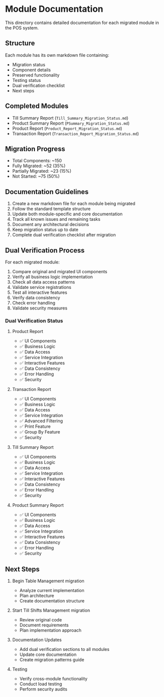 # Module Documentation

This directory contains detailed documentation for each migrated module in the POS system.

## Structure
Each module has its own markdown file containing:
- Migration status
- Component details
- Preserved functionality
- Testing status
- Dual verification checklist
- Next steps

## Completed Modules
- Till Summary Report (`Till_Summary_Migration_Status.md`)
- Product Summary Report (`PSummary_Migration_Status.md`)
- Product Report (`Product_Report_Migration_Status.md`)
- Transaction Report (`Transaction_Report_Migration_Status.md`)

## Migration Progress
- Total Components: ~150
- Fully Migrated: ~52 (35%)
- Partially Migrated: ~23 (15%)
- Not Started: ~75 (50%)

## Documentation Guidelines
1. Create a new markdown file for each module being migrated
2. Follow the standard template structure
3. Update both module-specific and core documentation
4. Track all known issues and remaining tasks
5. Document any architectural decisions
6. Keep migration status up to date
7. Complete dual verification checklist after migration

## Dual Verification Process
For each migrated module:
1. Compare original and migrated UI components
2. Verify all business logic implementation
3. Check all data access patterns
4. Validate service registrations
5. Test all interactive features
6. Verify data consistency
7. Check error handling
8. Validate security measures

### Dual Verification Status
1. Product Report
   - ✅ UI Components
   - ✅ Business Logic
   - ✅ Data Access
   - ✅ Service Integration
   - ✅ Interactive Features
   - ✅ Data Consistency
   - ✅ Error Handling
   - ✅ Security

2. Transaction Report
   - ✅ UI Components
   - ✅ Business Logic
   - ✅ Data Access
   - ✅ Service Integration
   - ✅ Advanced Filtering
   - ✅ Print Feature
   - ✅ Group By Feature
   - ✅ Security

3. Till Summary Report
   - ✅ UI Components
   - ✅ Business Logic
   - ✅ Data Access
   - ✅ Service Integration
   - ✅ Interactive Features
   - ✅ Data Consistency
   - ✅ Error Handling
   - ✅ Security

4. Product Summary Report
   - ✅ UI Components
   - ✅ Business Logic
   - ✅ Data Access
   - ✅ Service Integration
   - ✅ Interactive Features
   - ✅ Data Consistency
   - ✅ Error Handling
   - ✅ Security

## Next Steps
1. Begin Table Management migration
   - Analyze current implementation
   - Plan architecture
   - Create documentation structure

2. Start Till Shifts Management migration
   - Review original code
   - Document requirements
   - Plan implementation approach

3. Documentation Updates
   - Add dual verification sections to all modules
   - Update core documentation
   - Create migration patterns guide

4. Testing
   - Verify cross-module functionality
   - Conduct load testing
   - Perform security audits 
